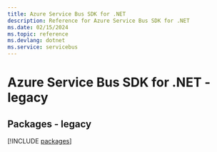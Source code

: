 ```yaml
---
title: Azure Service Bus SDK for .NET
description: Reference for Azure Service Bus SDK for .NET
ms.date: 02/15/2024
ms.topic: reference
ms.devlang: dotnet
ms.service: servicebus
---
```

# Azure Service Bus SDK for .NET - legacy
## Packages - legacy
[!INCLUDE [packages](service-bus-index.md)]